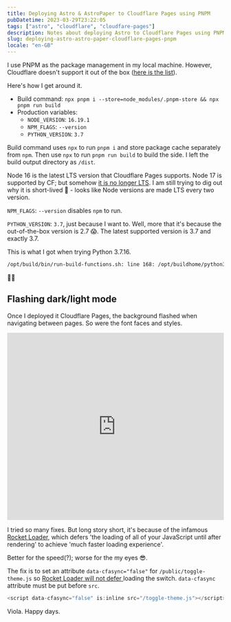 ```yaml
---
title: Deploying Astro & AstroPaper to Cloudflare Pages using PNPM
pubDatetime: 2023-03-29T23:22:05
tags: ["astro", "cloudflare", "cloudfare-pages"]
description: Notes about deploying Astro to Cloudflare Pages using PNPM and fixing AstroPaper background flashing when loading pages due to Rocket Loader
slug: deploying-astro-astro-paper-cloudflare-pages-pnpm
locale: "en-GB"
---
```


I use PNPM as the package management in my local machine. However, Cloudflare doesn't support it out of the box ([here is the list](https://developers.cloudflare.com/pages/platform/build-configuration/#language-support-and-tools)).

Here's how I get around it.

- Build command: `npx pnpm i --store=node_modules/.pnpm-store && npx pnpm run build`
- Production variables:
  - `NODE_VERSION`: `16.19.1`
  - `NPM_FLAGS`: `--version`
  - `PYTHON_VERSION`: `3.7`

Build command uses `npx` to run `pnpm i` and store package cache separately from `npm`. Then use `npx` to run `pnpm run build` to build the side. I left the build output directory as `/dist`.

Node 16 is the latest LTS version that Cloudflare Pages supports. Node 17 is supported by CF; but somehow [it is no longer LTS](https://nodejs.org/en/download/releases). I am still trying to dig out why it is short-lived 🤣 - looks like Node versions are made LTS every two version.

`NPM_FLAGS`: `--version` disables `npm` to run.

`PYTHON_VERSION`: `3.7`, just because I want to. Well, more that it's because the out-of-the-box version is 2.7 😱. The latest supported version is 3.7 and exactly 3.7.

This is what I got when trying Python 3.7.16.

```bash
/opt/build/bin/run-build-functions.sh: line 168: /opt/buildhome/python3.7.16/bin/activate: No such file or directory
```

🤦‍♂️

## Flashing dark/light mode

Once I deployed it Cloudflare Pages, the background flashed when navigating between pages. So were the font faces and styles.

<div style="position: relative; padding-bottom: 86.53846153846155%; height: 0;"><iframe src="https://www.loom.com/embed/7de818d8091c4ff48a18d563dc89ff0b" frameborder="0" webkitallowfullscreen mozallowfullscreen allowfullscreen style="position: absolute; top: 0; left: 0; width: 100%; height: 100%;"></iframe></div>

I tried so many fixes. But long story short, it's because of the infamous [Rocket Loader](https://developers.cloudflare.com/fundamentals/speed/rocket-loader/), which defers 'the loading of all of your JavaScript until after rendering' to achieve 'much faster loading experience'.

Better for the speed(?); worse for the my eyes 😎.

The fix is to set an attribute `data-cfasync="false"` for `/public/toggle-theme.js` so [Rocket Loader will not defer ](https://developers.cloudflare.com/fundamentals/speed/rocket-loader/ignore-javascripts/) loading the switch. `data-cfasync` attribute must be put before `src`.

```js
<script data-cfasync="false" is:inline src="/toggle-theme.js"></script>
```

Viola. Happy days.
